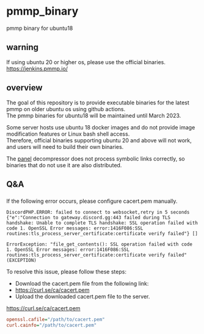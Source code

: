 # pmmp_binary
pmmp binary for ubuntu18
## warning
If using ubuntu 20 or higher os, please use the official binaries.  
https://jenkins.pmmp.io/  

## overview
The goal of this repository is to provide executable binaries for the latest pmmp on older ubuntu os using github actions.  
The pmmp binaries for ubuntu18 will be maintained until March 2023.  
  
Some server hosts use ubuntu 18 docker images and do not provide image modification features or Linux bash shell access.  
Therefore, official binaries supporting ubuntu 20 and above will not work, and users will need to build their own binaries.  

The [panel](https://github.com/pterodactyl/panel) decompressor does not process symbolic links correctly, so binaries that do not use it are also distributed.

## Q&A
### 
If the following error occurs, please configure cacert.pem manually.
```
DiscordPHP.ERROR: failed to connect to websocket,retry in 5 seconds
{"e":"Connection to gateway.discord.gg:443 failed during TLS handshake: Unable to complete TLS handshake: SSL operation failed with code 1. OpenSSL Error messages: error:1416F086:SSL routines:tls_process_server_certificate:certificate verify failed"} []
```
```
ErrorException: "file_get_contents(): SSL operation failed with code 1. OpenSSL Error messages: error:1416F086:SSL routines:tls_process_server_certificate:certificate verify failed" (EXCEPTION)
```
To resolve this issue, please follow these steps:

- Download the cacert.pem file from the following link:
- https://curl.se/ca/cacert.pem
- Upload the downloaded cacert.pem file to the server.
 
https://curl.se/ca/cacert.pem
```ini
openssl.cafile="/path/to/cacert.pem"
curl.cainfo="/path/to/cacert.pem"
```
